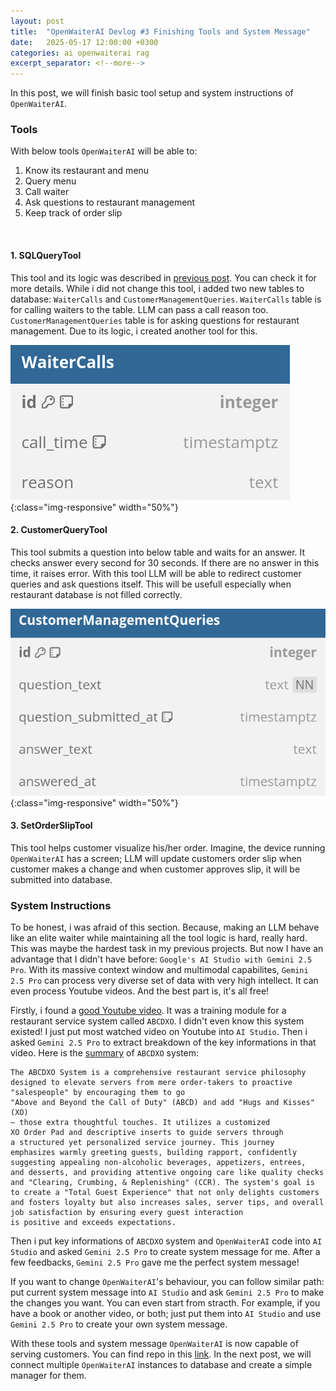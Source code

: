 ```yaml
---
layout: post
title:  "OpenWaiterAI Devlog #3 Finishing Tools and System Message"
date:   2025-05-17 12:00:00 +0300
categories: ai openwaiterai rag
excerpt_separator: <!--more-->
---
```

In this post, we will finish basic tool setup and system instructions of `OpenWaiterAI`.

### Tools
With below tools `OpenWaiterAI` will be able to:
1. Know its restaurant and menu
2. Query menu
3. Call waiter
4. Ask questions to restaurant management
5. Keep track of order slip

<br />

#### 1. SQLQueryTool
This tool and its logic was described in [previous post](https://cumaozavci.github.io/ai/openwaiterai/rag/2025/02/17/openwaiterai_2_rag.html). You can check it for more details. While i did not change this tool, i added two new tables to database: `WaiterCalls` and `CustomerManagementQueries`. `WaiterCalls` table is for calling waiters to the table. LLM can pass a call reason too. `CustomerManagementQueries` table is for asking questions for restaurant management. Due to its logic, i created another tool for this.
<br />

![Waiter Call SQL Schema](/pictures/waiter_call_sql_schema.png){:class="img-responsive" width="50%"}
<br />
<!--more-->

#### 2. CustomerQueryTool
This tool submits a question into below table and waits for an answer. It checks answer every second for 30 seconds. If there are no answer in this time, it raises error. With this tool LLM will be able to redirect customer queries and ask questions itself. This will be usefull especially when restaurant database is not filled correctly.
<br />

![Customer Queries SQL Schema](/pictures/customer_queries_sql_schema.png.png){:class="img-responsive" width="50%"}
<br />

#### 3. SetOrderSlipTool
This tool helps customer visualize his/her order. Imagine, the device running `OpenWaiterAI` has a screen; LLM will update customers order slip when customer makes a change and when customer approves slip, it will be submitted into database.

### System Instructions
To be honest, i was afraid of this section. Because, making an LLM behave like an elite waiter while maintaining all the tool logic is hard, really hard. This was maybe the hardest task in my previous projects. But now I have an advantage that I didn't have before: `Google's AI Studio with Gemini 2.5 Pro`. With its massive context window and multimodal capabilites, `Gemini 2.5 Pro` can process very diverse set of data with very high intellect. It can even process Youtube videos. And the best part is, it's all free!

Firstly, i found a [good Youtube video](https://www.youtube.com/watch?v=S1CfItpKg7c). It was a training module for a restaurant service system called `ABCDXO`. I didn't even know this system existed! I just put most watched video on Youtube into `AI Studio`. Then i asked `Gemini 2.5 Pro` to extract breakdown of the key informations in that video. Here is the <ins>summary</ins> of `ABCDXO` system:

```
The ABCDXO System is a comprehensive restaurant service philosophy
designed to elevate servers from mere order-takers to proactive
"salespeople" by encouraging them to go
"Above and Beyond the Call of Duty" (ABCD) and add "Hugs and Kisses" (XO)
– those extra thoughtful touches. It utilizes a customized
XO Order Pad and descriptive inserts to guide servers through
a structured yet personalized service journey. This journey
emphasizes warmly greeting guests, building rapport, confidently
suggesting appealing non-alcoholic beverages, appetizers, entrees,
and desserts, and providing attentive ongoing care like quality checks
and "Clearing, Crumbing, & Replenishing" (CCR). The system's goal is
to create a "Total Guest Experience" that not only delights customers
and fosters loyalty but also increases sales, server tips, and overall
job satisfaction by ensuring every guest interaction
is positive and exceeds expectations.
```

Then i put key informations of `ABCDXO` system and `OpenWaiterAI` code into `AI Studio` and asked `Gemini 2.5 Pro` to create system message for me. After a few feedbacks, `Gemini 2.5 Pro` gave me the perfect system message!

If you want to change `OpenWaiterAI`'s behaviour, you can follow similar path: put current system message into `AI Studio` and ask `Gemini 2.5 Pro` to make the changes you want. You can even start from stracth. For example, if you have a book or another video, or both; just put them into `AI Studio` and use `Gemini 2.5 Pro` to create your own system message.

With these tools and system message `OpenWaiterAI` is now capable of serving customers. You can find repo in this [link](https://github.com/CumaOzavci/openwaiterai). In the next post, we will connect multiple `OpenWaiterAI` instances to database and create a simple manager for them.